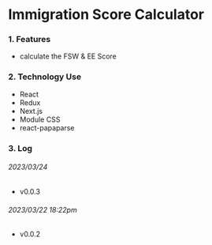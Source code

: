 # Immigration Score Calculator

### 1. Features

- calculate the FSW & EE Score

### 2. Technology Use

- React
- Redux
- Next.js
- Module CSS
- react-papaparse

### 3. Log

###### 2023/03/24

- v0.0.3

###### 2023/03/22 18:22pm

- v0.0.2






